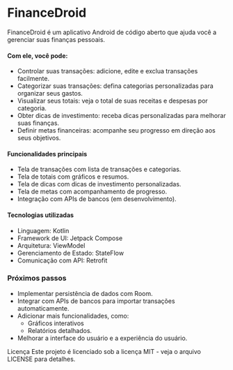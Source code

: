 # FinanceDroid

FinanceDroid é um aplicativo Android de código aberto que ajuda você a gerenciar suas finanças pessoais. 

#### Com ele, você pode:
* Controlar suas transações: adicione, edite e exclua transações facilmente.
* Categorizar suas transações: defina categorias personalizadas para organizar seus gastos.
* Visualizar seus totais: veja o total de suas receitas e despesas por categoria.
* Obter dicas de investimento: receba dicas personalizadas para melhorar suas finanças.
* Definir metas financeiras: acompanhe seu progresso em direção aos seus objetivos.


#### Funcionalidades principais
* Tela de transações com lista de transações e categorias.
* Tela de totais com gráficos e resumos.
* Tela de dicas com dicas de investimento personalizadas.
* Tela de metas com acompanhamento de progresso.
* Integração com APIs de bancos (em desenvolvimento).


#### Tecnologias utilizadas
* Linguagem: Kotlin
* Framework de UI: Jetpack Compose
* Arquitetura: ViewModel
* Gerenciamento de Estado: StateFlow
* Comunicação com API: Retrofit


### Próximos passos
* Implementar persistência de dados com Room.
* Integrar com APIs de bancos para importar transações automaticamente.
* Adicionar mais funcionalidades, como:
  * Gráficos interativos
  * Relatórios detalhados.
* Melhorar a interface do usuário e a experiência do usuário.


Licença
Este projeto é licenciado sob a licença MIT - veja o arquivo LICENSE para detalhes.

